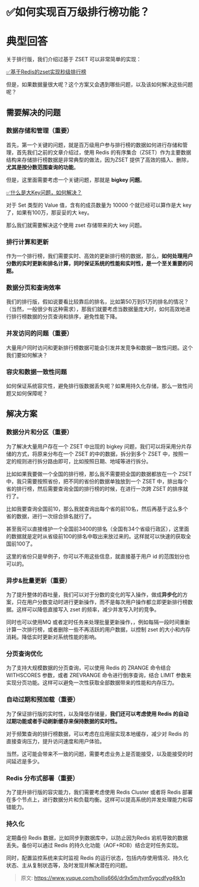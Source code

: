 # ✅如何实现百万级排行榜功能？


# 典型回答

关于排行版，我们介绍过基于 ZSET 可以非常简单的实现：

[✅基于Redis的zset实现秒级排行榜](https://www.yuque.com/hollis666/dr9x5m/krlg7kes395enbdv?view=doc_embed)

但是，如果数据量很大呢？这个方案又会遇到哪些问题，以及该如何解决这些问题呢？


## 需要解决的问题

### 数据存储和管理（重要）

首先，第一个关键的问题，就是百万级用户参与排行榜的数据如何进行存储和管理，首先我们之前的文章介绍过，使用 Redis 的有序集合（ZSET）作为主要数据结构来存储排行榜数据是非常典型的做法，因为ZSET 提供了高效的插入、删除，**尤其是按分数范围查询的功能**。

但是，这里面需要考虑一个关键问题，那就是 **bigkey 问题**。

[✅什么是大Key问题，如何解决？](https://www.yuque.com/hollis666/dr9x5m/qiqc1r6r3catcev9?view=doc_embed)

对于 Set 类型的 Value 值，含有的成员数量为 10000 个就已经可以算作是大 key 了，如果有100万，那妥妥的大 key。

那么我们就需要解决这个使用 zset 存储带来的大 key 问题。


### 排行计算和更新

作为一个排行榜，我们需要实时、高效的更新排行榜的数据，那么，**如何处理用户分数的实时更新和排名计算，同时保证系统的性能和实时性，是一个至关重要的问题。**


### 数据分页和查询效率

我们的排行版，假如说要看比较靠后的排名，比如第50万到51万的排名的情况？（当然，一般很少有这种需求），那我们就要考虑当数据量庞大时，如何高效地进行排行榜数据的分页查询和排序，避免性能下降。


### 并发访问的问题（重要）

大量用户同时访问和更新排行榜数据可能会引发并发竞争和数据一致性问题。这个我们要如何解决？


### 容灾和数据一致性问题

如何保证系统容灾性，避免排行版数据丢失呢？如果用持久化存储，那么一致性问题又如何保障呢？


## 解决方案


### 数据分片和分区（重要）

为了解决大量用户存在一个 ZSET 中出现的 bigkey 问题，我们可以将采用分片存储的方式，将原来分布在一个 ZSET 的中的数据，拆分到多个 ZSET 中，按照一定的规则进行拆分路由即可，比如按照日期、地域等进行拆分。

比如如果我要做一个全国的排行榜，那么我不需要把全国的数据都放在一个 ZSET 中，我只需要按照省份，把不同的省份的数据单独放到一个 ZSET 中，排出每个省的排行榜，然后需要查询全国的排行榜的时候，在进行一次跨 ZSET 的排序就行了。

比如我要查询全国前10，那么我就查询出每个省的前10名，然后再基于这么多个省的数据，进行一次综合排名就行了。

甚至我可以直接维护一个全国前3400的排名（全国有34个省级行政区），这里面的数据就是定时从省级前100的排名中取出来放过来的。这样就可以快速的获取全国前100了。

这里的省份只是举例子，你可以不用这些信息，就直接基于用户 id 的范围划分也可以的。


### 异步&批量更新（重要）

为了提升整体的吞吐量，我们可以对于分数的变化的写入操作，做成**异步化**的方案，只在用户分数变动时进行更新操作，而不是每次用户操作都立即更新排行榜数据。这样可以降低直接写入 zset 的频率，减少并发写入时的竞争。


同时也可以使用MQ 或者定时任务来处理批量更新操作，，例如每隔一段时间重新计算一次排行榜，或者删除一些不再活跃的用户数据，以控制 zset 的大小和内存消耗。降低实时更新对系统性能的影响。


### 分页查询优化

为了支持大规模数据的分页查询，可以使用 Redis 的 ZRANGE 命令结合 WITHSCORES 参数，或者 ZREVRANGE 命令进行倒序查询，结合 LIMIT 参数来实现分页功能。这样可以避免一次性获取全部数据带来的性能和内存压力。


### **自动过期和预加载（重要）**

为了保证排行版的实时性，以及降低存储量，**我们还可以考虑使用 Redis 的自动过期功能或者手动刷新缓存来保持数据的实时性。**

对于频繁查询的排行榜数据，可以考虑在应用层实现本地缓存，减少对 Redis 的直接查询压力，提升访问速度和用户体验。

当然，这可能会带来不一致的问题，需要考虑业务上是否能接受，以及能接受的时间延迟是多少。


### Redis 分布式部署（重要）

为了提升排行版的容灾能力，我们需要考虑使用 Redis Cluster 或者将 Redis 部署在多个节点上，进行数据分片和负载均衡。这样可以提高系统的并发处理能力和容错能力。


### 持久化

定期备份 Redis 数据，比如同步到数据库中，以防止因为Redis 宕机导致的数据丢失。备份可以通过 Redis 的持久化功能（AOF+RDB）结合定时任务实现。

同时，配置监控系统来实时监视 Redis 的运行状态，包括内存使用情况、持久化状态、主从复制状态等，及时发现并解决潜在的问题。



> 原文: <https://www.yuque.com/hollis666/dr9x5m/tym5ygcdfyg4tk1n>